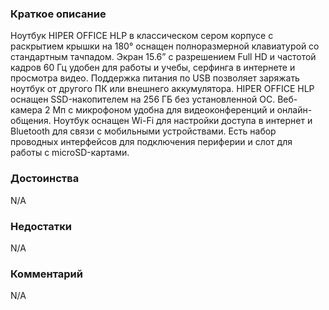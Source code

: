 ### **Краткое описание**
Ноутбук HIPER OFFICE HLP в классическом сером корпусе с раскрытием крышки на 180° оснащен полноразмерной клавиатурой со стандартным тачпадом. Экран 15.6” с разрешением Full HD и частотой кадров 60 Гц удобен для работы и учебы, серфинга в интернете и просмотра видео. Поддержка питания по USB позволяет заряжать ноутбук от другого ПК или внешнего аккумулятора.  HIPER OFFICE HLP оснащен SSD-накопителем на 256 ГБ без установленной ОС. Веб-камера 2 Мп с микрофоном удобна для видеоконференций и онлайн-общения. Ноутбук оснащен Wi-Fi для настройки доступа в интернет и Bluetooth для связи с мобильными устройствами. Есть набор проводных интерфейсов для подключения периферии и слот для работы с microSD-картами.

### **Достоинства**
N/A

### **Недостатки**
N/A

### **Комментарий**
N/A

